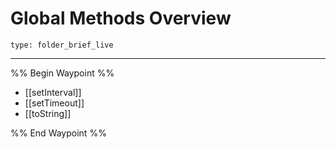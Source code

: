 # Global Methods Overview
 
```ccard
type: folder_brief_live
```
 
---

%% Begin Waypoint %%
- [[setInterval]]
- [[setTimeout]]
- [[toString]]

%% End Waypoint %%